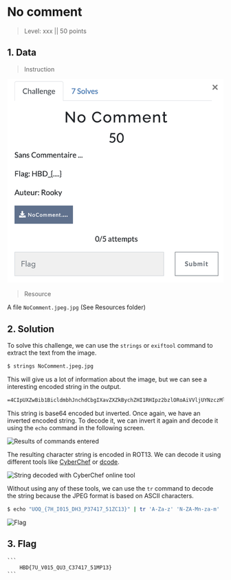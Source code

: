 # No comment

> Level: xxx || 50 points

## 1. Data

> Instruction

![Instruction Challenge No comment](challenge_No-comment.png)

> Resource

A file `NoComment.jpeg.jpg` (See Resources folder)


## 2. Solution
To solve this challenge, we can use the `strings` or `exiftool` command to extract the text from the image.

```bash
$ strings NoComment.jpeg.jpg
```
This will give us a lot of information about the image, but we can see a interesting encoded string in the output.

```bash
=4CIpUXZwBib1BicldmbhJnchdCbgIXavZXZkBychZHI1RHIpz2bzlORoAiVVljUYNzczMlR5oUTEVUMYBjUJ1UM5EVT6NGMNRFZm5EVGFWU6VkemFVP9AiOgM3chBHIlNGIjVmdhBSZnFWbpBSZ0RXZjBycuFGZgcWYsZGIlxGIlZXdvJHd
```
This string is base64 encoded but inverted. Once again, we have an inverted encoded string. To decode it, we can invert it again and decode it using the `echo` command in the following screen.

![Results of commands entered](https://github.com/Keldy7/CTFs_Writeups/assets/93558050/e8302643-d92c-49bb-b682-8fe4ea494fd1)

The resulting character string is encoded in ROT13. We can decode it using different tools like [CyberChef](https://gchq.github.io/CyberChef/) or [dcode](https://www.dcode.fr/chiffre-rot-13).

![String decoded with CyberChef online tool](https://github.com/Keldy7/CTFs_Writeups/assets/93558050/1d50611b-795b-4e86-8018-45d71bfa5b5a)

Without using any of these tools, we can use the `tr` command to decode the string because the JPEG format is based on ASCII characters.

```bash
$ echo "UOQ_{7H_I015_DH3_P37417_51ZC13}" | tr 'A-Za-z' 'N-ZA-Mn-za-m'
```
![Flag](https://github.com/Keldy7/CTFs_Writeups/assets/93558050/71b71de4-9f13-4342-8d35-3b07fc5854ee)

## 3. Flag
    
    ```
        HBD{7U_V015_QU3_C37417_51MP13}
    ```
